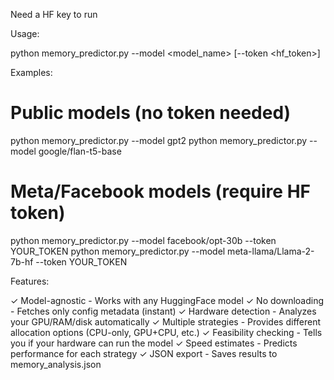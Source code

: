Need a HF key to run

  Usage:

  python memory_predictor.py --model <model_name> [--token  <hf_token>]

  Examples:

  # Public models (no token needed)
  python memory_predictor.py --model gpt2
  python memory_predictor.py --model google/flan-t5-base

  # Meta/Facebook models (require HF token)
  python memory_predictor.py --model facebook/opt-30b --token
  YOUR_TOKEN
  python memory_predictor.py --model meta-llama/Llama-2-7b-hf
  --token YOUR_TOKEN

  Features:

  ✓ Model-agnostic - Works with any HuggingFace model
  ✓ No downloading - Fetches only config metadata (instant)
  ✓ Hardware detection - Analyzes your GPU/RAM/disk
  automatically
  ✓ Multiple strategies - Provides different allocation
  options (CPU-only, GPU+CPU, etc.)
  ✓ Feasibility checking - Tells you if your hardware can run
  the model
  ✓ Speed estimates - Predicts performance for each strategy
  ✓ JSON export - Saves results to memory_analysis.json
